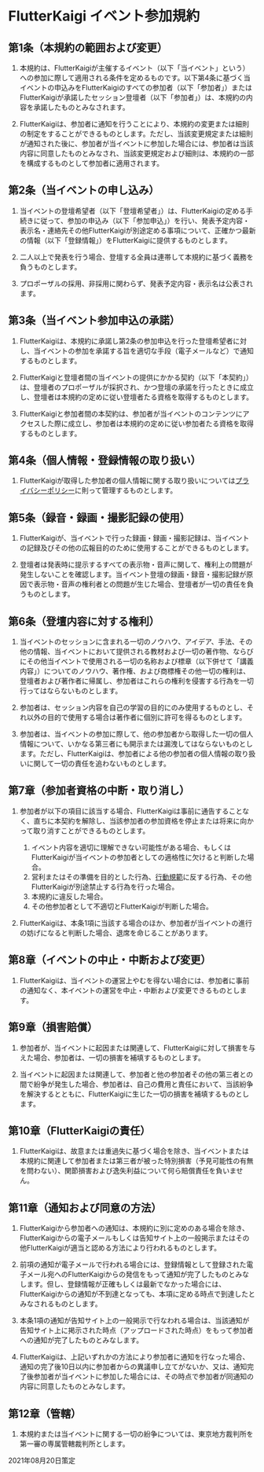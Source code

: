 # FlutterKaigi イベント参加規約

## 第1条（本規約の範囲および変更）

1. 本規約は、FlutterKaigiが主催するイベント（以下「当イベント」という）への参加に際して適用される条件を定めるものです。以下第4条に基づく当イベントの申込みをFlutterKaigiのすべての参加者（以下「参加者」）またはFlutterKaigiが承諾したセッション登壇者（以下「参加者」）は、本規約の内容を承諾したものとみなされます。

2. FlutterKaigiは、参加者に通知を行うことにより、本規約の変更または細則の制定をすることができるものとします。ただし、当該変更規定または細則が通知された後に、参加者が当イベントに参加した場合には、参加者は当該内容に同意したものとみなされ、当該変更規定および細則は、本規約の一部を構成するものとして参加者に適用されます。


## 第2条（当イベントの申し込み）

1. 当イベントの登壇希望者（以下「登壇希望者」）は、FlutterKaigiの定める手続きに従って、参加の申込み（以下「参加申込」）を行い、発表予定内容・表示名・連絡先その他FlutterKaigiが別途定める事項について、正確かつ最新の情報（以下「登録情報」）をFlutterKaigiに提供するものとします。

2. 二人以上で発表を行う場合、登壇する全員は連帯して本規約に基づく義務を負うものとします。

3. プロポーザルの採用、非採用に関わらず、発表予定内容・表示名は公表されます。


## 第3条（当イベント参加申込の承諾）

1. FlutterKaigiは、本規約に承諾し第2条の参加申込を行った登壇希望者に対し、当イベントの参加を承諾する旨を適切な手段（電子メールなど）で通知するものとします。

2. FlutterKaigiと登壇者間の当イベントの提供にかかる契約（以下「本契約」）は、登壇者のプロポーザルが採択され、かつ登壇の承諾を行ったときに成立し、登壇者は本規約の定めに従い登壇者たる資格を取得するものとします。

3. FlutterKaigiと参加者間の本契約は、参加者が当イベントのコンテンツにアクセスした際に成立し、参加者は本規約の定めに従い参加者たる資格を取得するものとします。


## 第4条（個人情報・登録情報の取り扱い）

1. FlutterKaigiが取得した参加者の個人情報に関する取り扱いについては[プライバシーポリシー](Privacy-Policy.ja.md)に則って管理するものとします。


## 第5条（録音・録画・撮影記録の使用）

1. FlutterKaigiが、当イベントで行った録画・録画・撮影記録は、当イベントの記録及びその他の広報目的のために使用することができるものとします。

2. 登壇者は発表時に提示するすべての表示物・音声に関して、権利上の問題が発生しないことを確認します。当イベント登壇の録画・録音・撮影記録が原因で表示物・音声の権利者との問題が生じた場合、登壇者が一切の責任を負うものとします。

## 第6条（登壇内容に対する権利）

1. 当イベントのセッションに含まれる一切のノウハウ、アイデア、手法、その他の情報、当イベントにおいて提供される教材および一切の著作物、ならびにその他当イベントで使用される一切の名称および標章（以下併せて「講義内容」）についてのノウハウ、著作権、および商標権その他一切の権利は、登壇者および著作者に帰属し、参加者はこれらの権利を侵害する行為を一切行ってはならないものとします。

2. 参加者は、セッション内容を自己の学習の目的にのみ使用するものとし、それ以外の目的で使用する場合は著作者に個別に許可を得るものとします。

3. 参加者は、当イベントの参加に際して、他の参加者から取得した一切の個人情報について、いかなる第三者にも開示または漏洩してはならないものとします。ただし、FlutterKaigiは、参加者による他の参加者の個人情報の取り扱いに関して一切の責任を追わないものとします。

## 第7章（参加者資格の中断・取り消し）

1. 参加者が以下の項目に該当する場合、FlutterKaigiは事前に通告することなく、直ちに本契約を解除し、当該参加者の参加資格を停止または将来に向かって取り消すことができるものとします。
    1. イベント内容を適切に理解できない可能性がある場合、もしくはFlutterKaigiが当イベントの参加者としての適格性に欠けると判断した場合。
    2. 営利またはその準備を目的とした行為、[行動規範](Code-of-Conduct.ja.md)に反する行為、その他FlutterKaigiが別途禁止する行為を行った場合。
    3. 本規約に違反した場合。
    4. その他参加者として不適切とFlutterKaigiが判断した場合。

2. FlutterKaigiは、本条1項に当該する場合のほか、参加者が当イベントの進行の妨げになると判断した場合、退席を命じることがあります。


## 第8章（イベントの中止・中断および変更）

1. FlutterKaigiは、当イベントの運営上やむを得ない場合には、参加者に事前の通知なく、本イベントの運営を中止・中断および変更できるものとします。


## 第9章（損害賠償）

1. 参加者が、当イベントに起因または関連して、FlutterKaigiに対して損害を与えた場合、参加者は、一切の損害を補填するものとします。

2. 当イベントに起因または関連して、参加者と他の参加者その他の第三者との間で紛争が発生した場合、参加者は、自己の費用と責任において、当該紛争を解決するとともに、FlutterKaigiに生じた一切の損害を補填するものとします。

## 第10章（FlutterKaigiの責任）

1. FlutterKaigiは、故意または重過失に基づく場合を除き、当イベントまたは本規約に関連して参加者または第三者が被った特別損害（予見可能性の有無を問わない）、関節損害および逸失利益について何ら賠償責任を負いません。

## 第11章（通知および同意の方法）

1. FlutterKaigiから参加者への通知は、本規約に別に定めのある場合を除き、FlutterKaigiからの電子メールもしくは告知サイト上の一般掲示またはその他FlutterKaigiが適当と認める方法により行われるものとします。

2. 前項の通知が電子メールで行われる場合には、登録情報として登録された電子メール宛へのFlutterKaigiからの発信をもって通知が完了したものとみなします。但し、登録情報が正確もしくは最新でなかった場合には、FlutterKaigiからの通知が不到達となっても、本項に定める時点で到達したとみなされるものとします。

3. 本条1項の通知が告知サイト上の一般掲示で行なわれる場合は、当該通知が告知サイト上に掲示された時点（アップロードされた時点）をもって参加者への通知が完了したものとみなします。

4. FlutterKaigiは、上記いずれかの方法により参加者に通知を行なった場合、通知の完了後10日以内に参加者からの異議申し立てがないか、又は、通知完了後参加者が当イベントに参加した場合には、その時点で参加者が同通知の内容に同意したものとみなします。

## 第12章（管轄）

1. 本規約または当イベントに関する一切の紛争については、東京地方裁判所を第一審の専属管轄裁判所とします。



2021年08月20日策定
